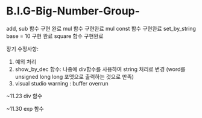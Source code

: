 # B.I.G-Big-Number-Group-

add, sub 함수 구현 완료
mul 함수 구현완료
mul const 함수 구현완료
set_by_string base = 10 구현 완료
square 함수 구현완료

장기 수정사항:
1. 예외 처리
2. show_by_dec 함수:  나중에 div함수를 사용하여 string 처리로 변경 (word를 unsigned long long 포맷으로 출력하는 것으로 만족)
3. visual studio warning : buffer overrun

~11.23
div 함수

~11.30
exp 함수